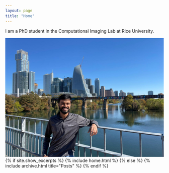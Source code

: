 ```yaml
---
layout: page
title: "Home"
---
```


I am a PhD student in the Computational Imaging Lab at Rice University. 

![Picture](/images/picture0.jpg)
{% if site.show_excerpts %}
  {% include home.html %}
{% else %}
  {% include archive.html title="Posts" %}
{% endif %}
